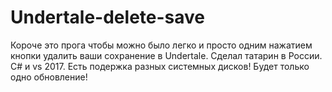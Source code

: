 # Undertale-delete-save
Короче это прога чтобы можно было легко и просто одним нажатием кнопки удалить ваши сохранение в Undertale. Сделал татарин в России. C# и vs 2017.
Есть подержка разных системных дисков!
Будет только одно обновление!
